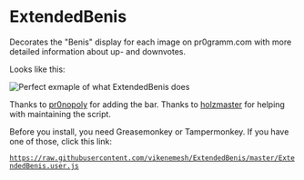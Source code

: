 # ExtendedBenis

Decorates the "Benis" display for each image on pr0gramm.com with more detailed information about up- and downvotes.

Looks like this:

![Perfect exmaple of what ExtendedBenis does](https://camo.githubusercontent.com/59d9274e802282adcb1ad039784b05f7d6cf0ef6/68747470733a2f2f692e696d6775722e636f6d2f4c566f597956692e706e67)

Thanks to [pr0nopoly](https://github.com/pr0nopoly) for adding the bar.
Thanks to [holzmaster](https://github.com/holzmaster) for helping with maintaining the script.

Before you install, you need Greasemonkey or Tampermonkey. If you have one of those, click this link:

[`https://raw.githubusercontent.com/vikenemesh/ExtendedBenis/master/ExtendedBenis.user.js`](https://raw.githubusercontent.com/vikenemesh/ExtendedBenis/master/ExtendedBenis.user.js)
